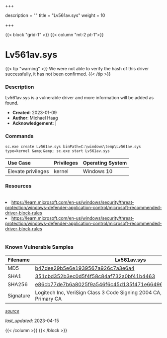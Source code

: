 +++

description = ""
title = "Lv561av.sys"
weight = 10

+++


{{< block "grid-1" >}}
{{< column "mt-2 pt-1">}}


# Lv561av.sys 


{{< tip "warning" >}}
We were not able to verify the hash of this driver successfully, it has not been confirmed.
{{< /tip >}}


### Description

Lv561av.sys is a vulnerable driver and more information will be added as found.

- **Created**: 2023-01-09
- **Author**: Michael Haag
- **Acknowledgement**:  | [](https://twitter.com/)

### Commands

```
sc.exe create Lv561av.sys binPath=C:\windows\temp\Lv561av.sys type=kernel &amp;&amp; sc.exe start Lv561av.sys
```

| Use Case | Privileges | Operating System | 
|:---- | ---- | ---- |
| Elevate privileges | kernel | Windows 10 |

### Resources
<br>
<li><a href=" https://learn.microsoft.com/en-us/windows/security/threat-protection/windows-defender-application-control/microsoft-recommended-driver-block-rules"> https://learn.microsoft.com/en-us/windows/security/threat-protection/windows-defender-application-control/microsoft-recommended-driver-block-rules</a></li>
<li><a href="https://learn.microsoft.com/en-us/windows/security/threat-protection/windows-defender-application-control/microsoft-recommended-driver-block-rules">https://learn.microsoft.com/en-us/windows/security/threat-protection/windows-defender-application-control/microsoft-recommended-driver-block-rules</a></li>
<br>

### Known Vulnerable Samples

| Filename | Lv561av.sys |
|:---- | ---- | 
| MD5 | <a href="https://www.virustotal.com/gui/file/b47dee29b5e6e1939567a926c7a3e6a4">b47dee29b5e6e1939567a926c7a3e6a4</a> |
| SHA1 | <a href="https://www.virustotal.com/gui/file/351cbd352b3ec0d5f4f58c84af732a0bf41b4463">351cbd352b3ec0d5f4f58c84af732a0bf41b4463</a> |
| SHA256 | <a href="https://www.virustotal.com/gui/file/e86cb77de7b6a8025f9a546f6c45d135f471e664963cf70b381bee2dfd0fdef4">e86cb77de7b6a8025f9a546f6c45d135f471e664963cf70b381bee2dfd0fdef4</a> |
| Signature | Logitech Inc, VeriSign Class 3 Code Signing 2004 CA, VeriSign Class 3 Public Primary CA   || Company | Logitech Inc. || Description | Logitech Video Driver || Product | Logitech Webcam Software || OriginalFilename | Lv561av.sys |


[*source*](https://github.com/magicsword-io/LOLDrivers/tree/main/yaml/lv561av.yaml)

*last_updated:* 2023-04-15








{{< /column >}}
{{< /block >}}
